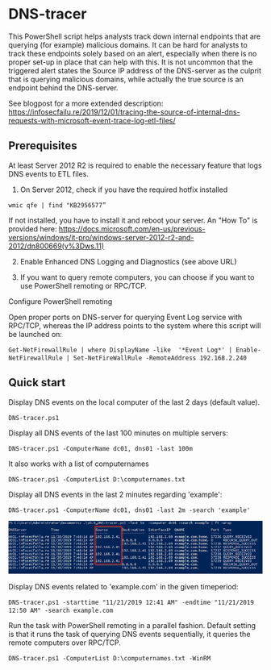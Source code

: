# DNS-tracer
This PowerShell script helps analysts track down internal endpoints that are querying (for example) malicious domains. It can be hard for analysts to track these endpoints solely based on an alert, especially when there is no proper set-up in place that can help with this. It is not uncommon that the triggered alert states the Source IP address of the DNS-server as the culprit that is querying malicious domains, while actually the true source is an endpoint behind the DNS-server. 

See blogpost for a more extended description: https://infosecfailu.re/2019/12/01/tracing-the-source-of-internal-dns-requests-with-microsoft-event-trace-log-etl-files/

## Prerequisites

At least Server 2012 R2 is required to enable the necessary feature that logs DNS events to ETL files.

1) On Server 2012, check if you have the required hotfix installed

```
wmic qfe | find "KB2956577”
```
If not installed, you have to install it and reboot your server. An "How To" is provided here: https://docs.microsoft.com/en-us/previous-versions/windows/it-pro/windows-server-2012-r2-and-2012/dn800669(v%3Dws.11)

2) Enable Enhanced DNS Logging and Diagnostics (see above URL)

3) If you want to query remote computers, you can choose if you want to use PowerShell remoting or RPC/TCP.

Configure PowerShell remoting 

Open proper ports on DNS-server for querying Event Log service with RPC/TCP, whereas the IP address points to the system where this script will be launched on:

```
Get-NetFirewallRule | where DisplayName -like  '*Event Log*' | Enable-NetFirewallRule | Set-NetFireWallRule -RemoteAddress 192.168.2.240
```

## Quick start

Display DNS events on the local computer of the last 2 days (default value).
```
DNS-tracer.ps1
```

Display all DNS events of the last 100 minutes on multiple servers:
```
DNS-tracer.ps1 -ComputerName dc01, dns01 -last 100m
```

It also works with a list of computernames
```
DNS-tracer.ps1 -ComputerList D:\computernames.txt
```

Display all DNS events in the last 2 minutes regarding 'example':

```
DNS-tracer.ps1 -ComputerName dc01, dns01 -last 2m -search 'example'
```

![Image](/Images/Example.png)

Display DNS events related to 'example.com' in the given timeperiod:
```
DNS-tracer.ps1 -starttime "11/21/2019 12:41 AM" -endtime "11/21/2019 12:50 AM" -search example.com 
```

Run the task with PowerShell remoting in a parallel fashion. Default setting is that it runs the task of querying DNS events sequentially, it queries the remote computers over RPC/TCP.
```
DNS-tracer.ps1 -ComputerList D:\computernames.txt -WinRM
```


